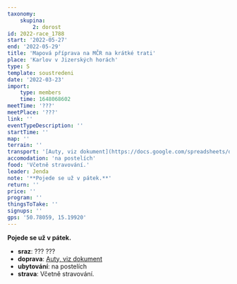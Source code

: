 ```yaml
---
taxonomy:
    skupina:
        2: dorost
id: 2022-race_1788
start: '2022-05-27'
end: '2022-05-29'
title: 'Mapová příprava na MČR na krátké trati'
place: 'Karlov v Jizerských horách'
type: S
template: soustredeni
date: '2022-03-23'
import:
    type: members
    time: 1648068602
meetTime: '???'
meetPlace: '???'
link: ''
eventTypeDescription: ''
startTime: ''
map: ''
terrain: ''
transport: '[Auty, viz dokument](https://docs.google.com/spreadsheets/d/13nAnJUMskLVqCIEIaDftTleUtRbcFuc8Phf_JeQNO-E/edit#gid=1618723838)'
accomodation: 'na postelích'
food: 'Včetně stravování.'
leader: Jenda
note: '**Pojede se už v pátek.**'
return: ''
price: ''
program: ''
thingsToTake: ''
signups: ''
gps: '50.78059, 15.19920'
---
```


**Pojede se už v pátek.**
* **sraz**: ??? ???
* **doprava**: [Auty, viz dokument](https://docs.google.com/spreadsheets/d/13nAnJUMskLVqCIEIaDftTleUtRbcFuc8Phf_JeQNO-E/edit#gid=1618723838)
* **ubytování**: na postelích
* **strava**: Včetně stravování.

